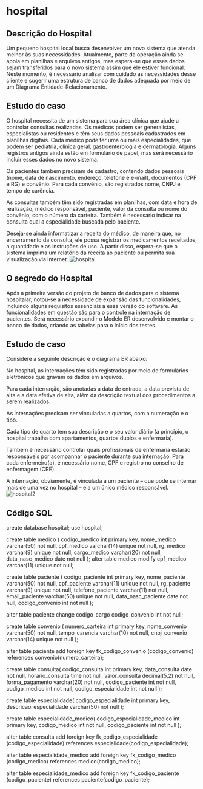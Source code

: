 # hospital
## Descrição do Hospital 
Um pequeno hospital local busca desenvolver um novo sistema que atenda melhor às suas necessidades. Atualmente, parte da operação ainda se apoia em planilhas e arquivos antigos, mas espera-se que esses dados sejam transferidos para o novo sistema assim que ele estiver funcional. Neste momento, é necessário analisar com cuidado as necessidades desse cliente e sugerir uma estrutura de banco de dados adequada por meio de um Diagrama Entidade-Relacionamento.

## Estudo do caso

 O hospital necessita de um sistema para sua área clínica que ajude a controlar consultas realizadas. Os médicos podem ser generalistas, especialistas ou residentes e têm seus dados pessoais cadastrados em planilhas digitais. Cada médico pode ter uma ou mais especialidades, que podem ser pediatria, clínica geral, gastroenterologia e dermatologia. Alguns registros antigos ainda estão em formulário de papel, mas será necessário incluir esses dados no novo sistema.

Os pacientes também precisam de cadastro, contendo dados pessoais (nome, data de nascimento, endereço, telefone e e-mail), documentos (CPF e RG) e convênio. Para cada convênio, são registrados nome, CNPJ e tempo de carência.

As consultas também têm sido registradas em planilhas, com data e hora de realização, médico responsável, paciente, valor da consulta ou nome do convênio, com o número da carteira. Também é necessário indicar na consulta qual a especialidade buscada pelo paciente.

Deseja-se ainda informatizar a receita do médico, de maneira que, no encerramento da consulta, ele possa registrar os medicamentos receitados, a quantidade e as instruções de uso. A partir disso, espera-se que o sistema imprima um relatório da receita ao paciente ou permita sua visualização via internet.
![hospital](https://github.com/ErickGabrielDev/hospital/assets/159559836/92337f27-8a92-45a4-895e-c98bc822c1be)

## O segredo do Hospital 
Após a primeira versão do projeto de banco de dados para o sistema hospitalar, notou-se a necessidade de expansão das funcionalidades, incluindo alguns requisitos essenciais a essa versão do software. As funcionalidades em questão são para o controle na internação de pacientes. Será necessário expandir o Modelo ER desenvolvido e montar o banco de dados, criando as tabelas para o início dos testes.

## Estudo de caso
Considere a seguinte descrição e o diagrama ER abaixo:

No hospital, as internações têm sido registradas por meio de formulários eletrônicos que gravam os dados em arquivos.

Para cada internação, são anotadas a data de entrada, a data prevista de alta e a data efetiva de alta, além da descrição textual dos procedimentos a serem realizados.

As internações precisam ser vinculadas a quartos, com a numeração e o tipo.

Cada tipo de quarto tem sua descrição e o seu valor diário (a princípio, o hospital trabalha com apartamentos, quartos duplos e enfermaria).

Também é necessário controlar quais profissionais de enfermaria estarão responsáveis por acompanhar o paciente durante sua internação. Para cada enfermeiro(a), é necessário nome, CPF e registro no conselho de enfermagem (CRE).

A internação, obviamente, é vinculada a um paciente – que pode se internar mais de uma vez no hospital – e a um único médico responsável.
![hospital2](https://github.com/ErickGabrielDev/hospital/assets/159559836/abdfdea8-7e32-41c1-a930-b34e7c7420cd)

## Código SQL
create database hospital; use hospital;

create table medico ( codigo_medico int primary key, nome_medico varchar(50) not null, cpf_medico varchar(14) unique not null, rg_medico varchar(9) unique not null, cargo_medico varchar(20) not null, data_nasc_medico date not null ); alter table medico modify cpf_medico varchar(11) unique not null;

create table paciente ( codigo_paciente int primary key, nome_paciente varchar(50) not null, cpf_paciente varchar(11) unique not null, rg_paciente varchar(9) unique not null, telefone_paciente varchar(11) not null, email_paciente varchar(50) unique not null, data_nasc_paciente date not null, codigo_convenio int not null );

alter table paciente change codigo_cargo codigo_convenio int not null;

create table convenio ( numero_carteira int primary key, nome_convenio varchar(50) not null, tempo_carencia varchar(10) not null, cnpj_convenio varchar(14) unique not null );

alter table paciente add foreign key fk_codigo_convenio (codigo_convenio) references convenio(numero_carteira);

create table consulta( codigo_consulta int primary key, data_consulta date not null, horario_consulta time not null, valor_consulta decimal(5,2) not null, forma_pagamento varchar(20) not null, codigo_paciente int not null, codigo_medico int not null, codigo_especialidade int not null );

create table especialidade( codigo_especialidade int primary key, descricao_especialidade varchar(50) not null );

create table especialidade_medico( codigo_especialidade_medico int primary key, codigo_medico int not null, codigo_paciente int not null );

alter table consulta add foreign key fk_codigo_especialidade (codigo_especialidade) references especialidade(codigo_especialidade);



alter table especialidade_medico add foreign key fk_codigo_medico (codigo_medico) references medico(codigo_medico);

alter table especialidade_medico add foreign key fk_codigo_paciente (codigo_paciente) references paciente(codigo_paciente);


